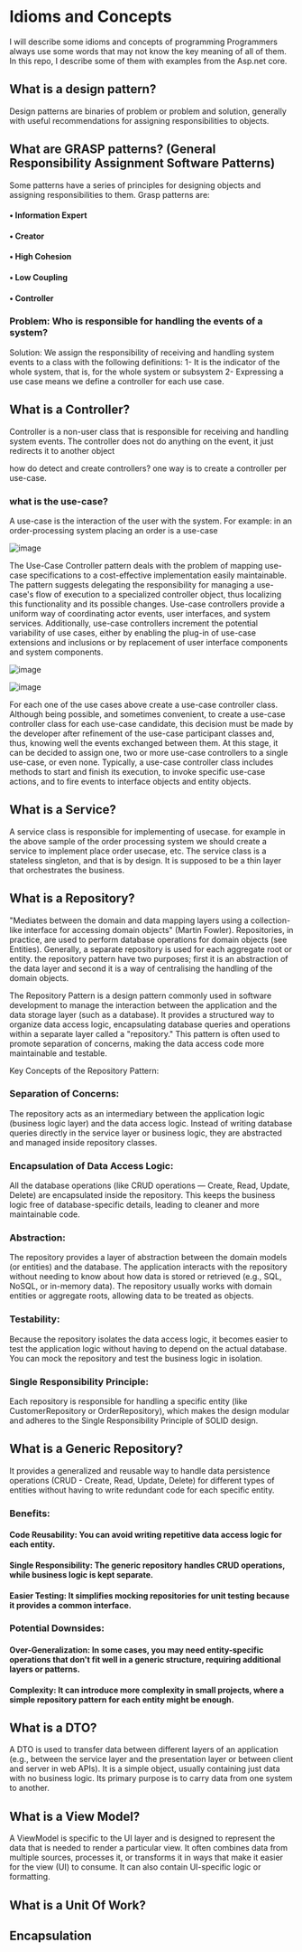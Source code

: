 # Idioms and Concepts
I will describe some idioms and concepts of programming
Programmers always use some words that may not know the key meaning of all of them. In this repo, I describe some of them with examples from the Asp.net core.

## What is a design pattern?
Design patterns are binaries of problem or problem and solution, generally with useful recommendations for assigning responsibilities to objects.

## What are GRASP patterns? (General Responsibility Assignment Software Patterns)
Some patterns have a series of principles for designing objects and assigning responsibilities to them.
Grasp patterns are:
#### • Information Expert
#### • Creator
#### • High Cohesion
#### • Low Coupling
#### • Controller

### Problem: Who is responsible for handling the events of a system?
Solution: We assign the responsibility of receiving and handling system events to a class with the following definitions:
1- It is the indicator of the whole system, that is, for the whole system or subsystem
2- Expressing a use case means we define a controller for each use case.

## What is a Controller?
Controller is a non-user class that is responsible for receiving and handling system events.
The controller does not do anything on the event, it just redirects it to another object

how do detect and create controllers?
one way is to create a controller per use-case.

### what is the use-case?
A use-case is the interaction of the user with the system. For example: in an order-processing system placing an order is a use-case

![image](https://github.com/user-attachments/assets/1488adf2-62cd-402a-8952-abd7adf744e7)

The Use-Case Controller pattern deals with the problem of mapping use-case specifications to a cost-effective implementation easily maintainable. The
pattern suggests delegating the responsibility for managing a use-case's flow of execution to a specialized controller object, thus localizing this functionality
and its possible changes. Use-case controllers provide a uniform way of coordinating actor events, user interfaces, and system services. Additionally,
use-case controllers increment the potential variability of use cases, either by enabling the plug-in of use-case extensions and inclusions or by replacement
of user interface components and system components.

![image](https://github.com/user-attachments/assets/6326806b-a4e2-4fef-a140-ddae4d3498e1)


![image](https://github.com/user-attachments/assets/ada16d8c-90e2-4c85-94c2-cf50291f6515)


For each one of the use cases above create a use-case controller class. Although being possible, and sometimes convenient, to
create a use-case controller class for each use-case candidate, this decision must be made by the developer after refinement of
the use-case participant classes and, thus, knowing well the events exchanged between them. At this stage, it can be decided
to assign one, two or more use-case controllers to a single use-case, or even none. Typically, a use-case controller class
includes methods to start and finish its execution, to invoke specific use-case actions, and to fire events to interface objects
and entity objects.

## What is a Service?
A service class is responsible for implementing of usecase. for example in the above sample of the order processing system we should create a service to implement place order usecase, etc.
The service class is a stateless singleton, and that is by design. It is supposed to be a thin layer that orchestrates the business.

## What is a Repository?
"Mediates between the domain and data mapping layers using a collection-like interface for accessing domain objects" (Martin Fowler).
Repositories, in practice, are used to perform database operations for domain objects (see Entities). Generally, a separate repository is used for each aggregate root or entity.
the repository pattern have two purposes; first it is an abstraction of the data layer and second it is a way of centralising the handling of the domain objects.

The Repository Pattern is a design pattern commonly used in software development to manage the interaction between the application and the data storage layer (such as a database). It provides a structured way to organize data access logic, encapsulating database queries and operations within a separate layer called a "repository." This pattern is often used to promote separation of concerns, making the data access code more maintainable and testable.

Key Concepts of the Repository Pattern:
### Separation of Concerns:
The repository acts as an intermediary between the application logic (business logic layer) and the data access logic. Instead of writing database queries directly in the service layer or business logic, they are abstracted and managed inside repository classes.

### Encapsulation of Data Access Logic:
All the database operations (like CRUD operations — Create, Read, Update, Delete) are encapsulated inside the repository. This keeps the business logic free of database-specific details, leading to cleaner and more maintainable code.

### Abstraction:
The repository provides a layer of abstraction between the domain models (or entities) and the database. The application interacts with the repository without needing to know about how data is stored or retrieved (e.g., SQL, NoSQL, or in-memory data). The repository usually works with domain entities or aggregate roots, allowing data to be treated as objects.

### Testability:
Because the repository isolates the data access logic, it becomes easier to test the application logic without having to depend on the actual database. You can mock the repository and test the business logic in isolation.

### Single Responsibility Principle:
Each repository is responsible for handling a specific entity (like CustomerRepository or OrderRepository), which makes the design modular and adheres to the Single Responsibility Principle of SOLID design.

## What is a Generic Repository?
It provides a generalized and reusable way to handle data persistence operations (CRUD - Create, Read, Update, Delete) for different types of entities without having to write redundant code for each specific entity.
### Benefits:
#### Code Reusability: You can avoid writing repetitive data access logic for each entity.
#### Single Responsibility: The generic repository handles CRUD operations, while business logic is kept separate.
#### Easier Testing: It simplifies mocking repositories for unit testing because it provides a common interface.
### Potential Downsides:
#### Over-Generalization: In some cases, you may need entity-specific operations that don't fit well in a generic structure, requiring additional layers or patterns.
#### Complexity: It can introduce more complexity in small projects, where a simple repository pattern for each entity might be enough.

## What is a DTO?
A DTO is used to transfer data between different layers of an application (e.g., between the service layer and the presentation layer or between client and server in web APIs).
It is a simple object, usually containing just data with no business logic. Its primary purpose is to carry data from one system to another.

## What is a View Model?
A ViewModel is specific to the UI layer and is designed to represent the data that is needed to render a particular view.
It often combines data from multiple sources, processes it, or transforms it in ways that make it easier for the view (UI) to consume. It can also contain UI-specific logic or formatting.

## What is a Unit Of Work?

## Encapsulation


